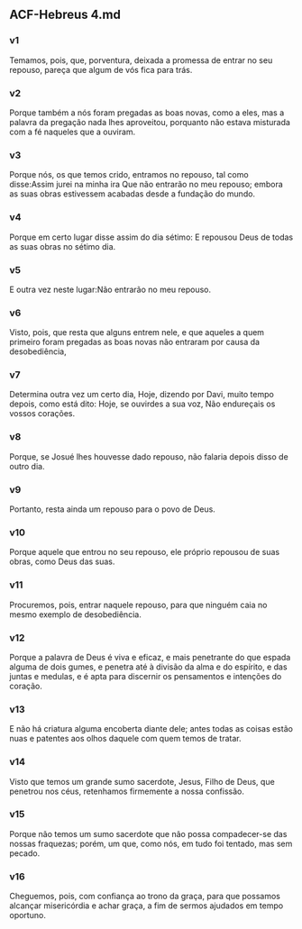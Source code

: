 ## ACF-Hebreus 4.md
### v1
 Temamos, pois, que, porventura, deixada a promessa de entrar no seu repouso, pareça que algum de vós fica para trás.
### v2
 Porque também a nós foram pregadas as boas novas, como a eles, mas a palavra da pregação nada lhes aproveitou, porquanto não estava misturada com a fé naqueles que a ouviram.
### v3
 Porque nós, os que temos crido, entramos no repouso, tal como disse:Assim jurei na minha ira Que não entrarão no meu repouso; embora as suas obras estivessem acabadas desde a fundação do mundo.
### v4
 Porque em certo lugar disse assim do dia sétimo: E repousou Deus de todas as suas obras no sétimo dia.
### v5
 E outra vez neste lugar:Não entrarão no meu repouso.
### v6
 Visto, pois, que resta que alguns entrem nele, e que aqueles a quem primeiro foram pregadas as boas novas não entraram por causa da desobediência,
### v7
 Determina outra vez um certo dia, Hoje, dizendo por Davi, muito tempo depois, como está dito: Hoje, se ouvirdes a sua voz, Não endureçais os vossos corações.
### v8
 Porque, se Josué lhes houvesse dado repouso, não falaria depois disso de outro dia.
### v9
 Portanto, resta ainda um repouso para o povo de Deus.
### v10
 Porque aquele que entrou no seu repouso, ele próprio repousou de suas obras, como Deus das suas.
### v11
 Procuremos, pois, entrar naquele repouso, para que ninguém caia no mesmo exemplo de desobediência.
### v12
 Porque a palavra de Deus é viva e eficaz, e mais penetrante do que espada alguma de dois gumes, e penetra até à divisão da alma e do espírito, e das juntas e medulas, e é apta para discernir os pensamentos e intenções do coração.
### v13
 E não há criatura alguma encoberta diante dele; antes todas as coisas estão nuas e patentes aos olhos daquele com quem temos de tratar.
### v14
 Visto que temos um grande sumo sacerdote, Jesus, Filho de Deus, que penetrou nos céus, retenhamos firmemente a nossa confissão.
### v15
 Porque não temos um sumo sacerdote que não possa compadecer-se das nossas fraquezas; porém, um que, como nós, em tudo foi tentado, mas sem pecado.
### v16
 Cheguemos, pois, com confiança ao trono da graça, para que possamos alcançar misericórdia e achar graça, a fim de sermos ajudados em tempo oportuno.
